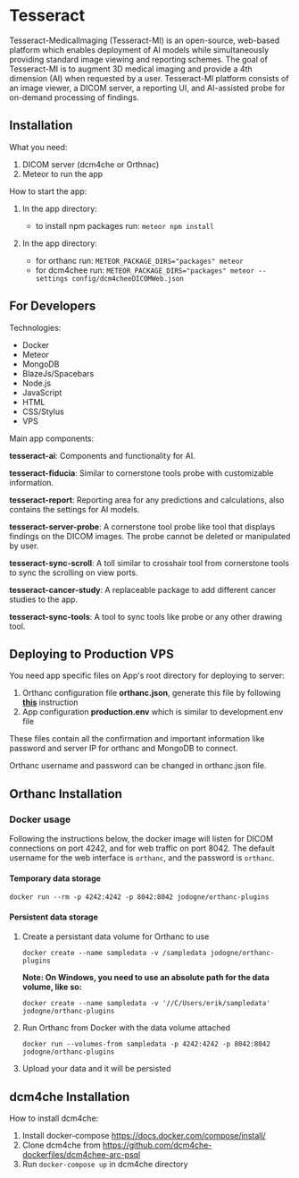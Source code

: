 # Tesseract

Tesseract-MedicalImaging (Tesseract-MI) is an open-source, web-based platform which enables deployment of AI models while simultaneously providing standard image viewing and reporting schemes. The goal of Tesseract-MI is to augment 3D medical imaging and provide a 4th dimension (AI) when requested by a user. Tesseract-MI platform consists of an image viewer, a  DICOM server, a reporting UI, and AI-assisted probe for on-demand processing of findings.


Installation
---------
What you need:

1. DICOM server (dcm4che or Orthnac)
2. Meteor to run the app


How to start the app:

1. In the app directory:
    * to install npm packages run: `meteor npm install`

2. In the app directory:
    * for orthanc run: `METEOR_PACKAGE_DIRS="packages" meteor`
    * for dcm4chee run: `METEOR_PACKAGE_DIRS="packages" meteor --settings config/dcm4cheeDICOMWeb.json`
    
For Developers
---------
Technologies:

* Docker
* Meteor
* MongoDB
* BlazeJs/Spacebars
* Node.js
* JavaScript
* HTML
* CSS/Stylus
* VPS

Main app components:

**tesseract-ai**:
Components and functionality for AI.

**tesseract-fiducia**:
Similar to cornerstone tools probe with customizable information.

**tesseract-report**:
Reporting area for any predictions and calculations, also contains the settings for AI models.

**tesseract-server-probe**:
A cornerstone tool probe like tool that displays findings on the DICOM images. The probe cannot be deleted or manipulated by user.

**tesseract-sync-scroll**:
A toll similar to crosshair tool from cornerstone tools to sync the scrolling on view ports.

**tesseract-cancer-study**:
A replaceable package to add different cancer studies to the app.

**tesseract-sync-tools**:
A tool to sync tools like probe or any other drawing tool.

Deploying to Production VPS
---------
You need app specific files on App's root directory for deploying to server:

1. Orthanc configuration file **orthanc.json**, generate this file by following [**this**](http://book.orthanc-server.com/users/docker.html#id5) instruction
2. App configuration **production.env** which is similar to development.env file

These files contain all the confirmation and important information like password and server IP for orthanc and MongoDB to connect.

Orthanc username and password can be changed in orthanc.json file.

Orthanc Installation
---------
### Docker usage
Following the instructions below, the docker image will listen for DICOM connections on port 4242, and for web traffic on port 8042. The default username for the web interface is `orthanc`, and the password is `orthanc`.
#### Temporary data storage
````
docker run --rm -p 4242:4242 -p 8042:8042 jodogne/orthanc-plugins
````

#### Persistent data storage
1. Create a persistant data volume for Orthanc to use

    ````
    docker create --name sampledata -v /sampledata jodogne/orthanc-plugins
    ````

    **Note: On Windows, you need to use an absolute path for the data volume, like so:**

    ````
    docker create --name sampledata -v '//C/Users/erik/sampledata' jodogne/orthanc-plugins
    ````

2. Run Orthanc from Docker with the data volume attached

    ````
    docker run --volumes-from sampledata -p 4242:4242 -p 8042:8042 jodogne/orthanc-plugins
    ````

3. Upload your data and it will be persisted


dcm4che Installation
---------
How to install dcm4che:

1. Install docker-compose https://docs.docker.com/compose/install/
2. Clone dcm4che from https://github.com/dcm4che-dockerfiles/dcm4chee-arc-psql
3. Run `docker-compose up` in dcm4che directory
